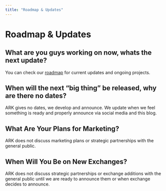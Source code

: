 ```yaml
---
title: "Roadmap & Updates"
---
```


# Roadmap & Updates

## What are you guys working on now, whats the next update?

You can check our [roadmap](https://ark.io/roadmap/) for current updates and ongoing projects.

## When will the next “big thing” be released, why are there no dates?

ARK gives no dates, we develop and announce. We update when we feel something is ready and properly announce via social media and this blog.

## What Are Your Plans for Marketing?

ARK does not discuss marketing plans or strategic partnerships with the general public.

## When Will You Be on New Exchanges?

ARK does not discuss strategic partnerships or exchange additions with the general public until we are ready to announce them or when exchange decides to announce.
